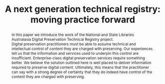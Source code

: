 ---
abstract: 'In this paper we introduce the work of the National and State

  Libraries Australasia Digital Preservation Technical Registry

  project.


  Digital preservation practitioners must be able to assume technical and intellectual
  control of content they are charged with preserving. Our experiences tell us that
  the information and services used to underpin this control are insufficient. Enterprise-class
  digital preservation services require something better. We believe the solution
  outlined here is well placed to deliver information required to preserve digital
  content. Ultimately, this means that the practitioner can say with a strong degree
  of certainty that they do indeed have control of the content they are charged with
  preserving. '
creators:
- McKinney, Peter
- Knight, Steve
- Gattuso, Jay
- Pearson, David
- Coufal, Libor
- DeVorsey, Kevin
- Anderson, David
- Delve, Janet
- Spencer, Ross
- Hutař, Jan
date: null
document_url: https://services.phaidra.univie.ac.at/api/object/o:378074/download
grand_parent: iPRES
institutions: []
keywords:
- technical registry
- formats
- hardware
- carrier media
- operating sysyems
- community
- nsla.
landing_page_url: https://phaidra.univie.ac.at/o:378074
language: eng
layout: publication
license: CC BY-NC-SA 3.0 AT
notes_url: null
parent: iPRES 2014
publication_type: paper
size: 341950
slides_url: null
source_name: iPRES
stream_url: null
title: 'A next generation technical registry: moving practice forward'
year: 2014
---